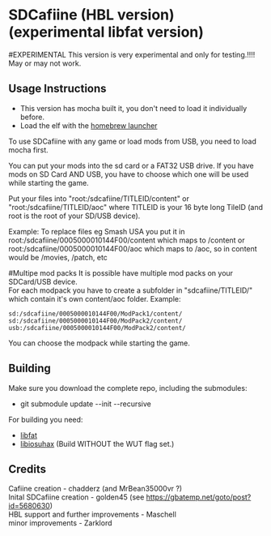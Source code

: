 # SDCafiine (HBL version) (experimental libfat version)

#EXPERIMENTAL
This version is very experimental and only for testing.!!!! May or may not work.

## Usage Instructions
- This version has mocha built it, you don't need to load it individually before.
- Load the elf with the [homebrew launcher](https://github.com/dimok789/homebrew_launcher)  

To use SDCafiine with any game or load mods from USB, you need to load mocha first.  

You can put your mods into the sd card or a FAT32 USB drive. If you have mods on SD Card AND USB, you have to choose which one will be used while starting the game.  
  
Put your files into "root:/sdcafiine/TITLEID/content" or "root:/sdcafiine/TITLEID/aoc" where TITLEID is your 16 byte long TileID (and root is the root of your SD/USB device).  
  
Example: To replace files eg Smash USA you put it in root:/sdcafiine/0005000010144F00/content which maps to /content or root:/sdcafiine/0005000010144F00/aoc which maps to /aoc, so in content would be /movies, /patch, etc  

#Multipe mod packs
It is possible have multiple mod packs on your SDCard/USB device.  
For each modpack you have to create a subfolder in "sdcafiine/TITLEID/" which contain it's own content/aoc folder. Example:

```
sd:/sdcafiine/0005000010144F00/ModPack1/content/  
sd:/sdcafiine/0005000010144F00/ModPack2/content/  
usb:/sdcafiine/0005000010144F00/ModPack2/content/ 
```

You can choose the modpack while starting the game.


## Building
Make sure you download the complete repo, including the submodules:  

- git submodule update --init --recursive

For building you need: 
- [libfat](https://github.com/aliaspider/libfat/)
- [libiosuhax](https://github.com/dimok789/libiosuhax) (Build WITHOUT the WUT flag set.)

## Credits
Cafiine creation - chadderz (and MrBean35000vr ?)  
Inital SDCafiine creation - golden45 (see https://gbatemp.net/goto/post?id=5680630)  
HBL support and further improvements - Maschell  
minor improvements - Zarklord 
